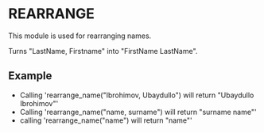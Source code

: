 REARRANGE
=============

This module is used for rearranging names.

Turns "LastName, Firstname" into "FirstName LastName".

## Example

 * Calling 'rearrange_name("Ibrohimov, Ubaydullo") will return "Ubaydullo Ibrohimov"'
 * Calling 'rearrange_name("name, surname") will return "surname name"'
 * calling 'rearrange_name("name") will return "name"'

